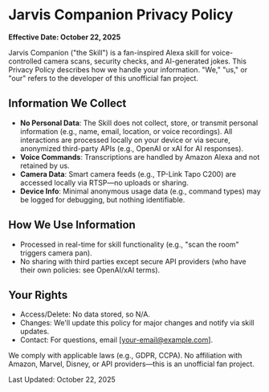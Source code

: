 # Jarvis Companion Privacy Policy

**Effective Date: October 22, 2025**

Jarvis Companion ("the Skill") is a fan-inspired Alexa skill for voice-controlled camera scans, security checks, and AI-generated jokes. This Privacy Policy describes how we handle your information. "We," "us," or "our" refers to the developer of this unofficial fan project.

## Information We Collect
- **No Personal Data**: The Skill does not collect, store, or transmit personal information (e.g., name, email, location, or voice recordings). All interactions are processed locally on your device or via secure, anonymized third-party APIs (e.g., OpenAI or xAI for AI responses).
- **Voice Commands**: Transcriptions are handled by Amazon Alexa and not retained by us.
- **Camera Data**: Smart camera feeds (e.g., TP-Link Tapo C200) are accessed locally via RTSP—no uploads or sharing.
- **Device Info**: Minimal anonymous usage data (e.g., command types) may be logged for debugging, but nothing identifiable.

## How We Use Information
- Processed in real-time for skill functionality (e.g., "scan the room" triggers camera pan).
- No sharing with third parties except secure API providers (who have their own policies: see OpenAI/xAI terms).

## Your Rights
- Access/Delete: No data stored, so N/A.
- Changes: We'll update this policy for major changes and notify via skill updates.
- Contact: For questions, email [your-email@example.com].

We comply with applicable laws (e.g., GDPR, CCPA). No affiliation with Amazon, Marvel, Disney, or API providers—this is an unofficial fan project.

Last Updated: October 22, 2025
